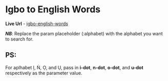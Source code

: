 # Igbo to English Words

**Live Url** - [igbo-english-words](https://igbo-english-words.herokuapp.com/get/:alphabet)

***NB***: Replace the param placeholder (:alphabet) with the alphabet you want to search for.

## **PS:**

For aplhabet Ị, Ṅ, Ọ, and Ụ, pass in **i-dot**, **n-dot**, **o-dot**, and **u-dot** respectively as the parameter value.
